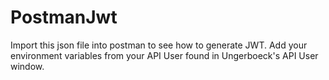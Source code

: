 # PostmanJwt
Import this json file into postman to see how to generate JWT.  Add your environment variables from your API User found in Ungerboeck's API User window.

